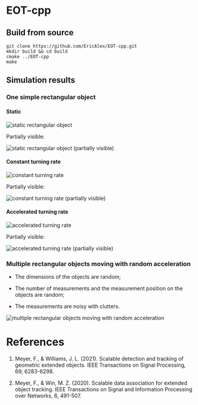 # EOT-cpp

## Build from source

```Shell
git clone https://github.com/EricAlex/EOT-cpp.git
mkdir build && cd build
cmake ../EOT-cpp
make
```

## Simulation results

### One simple rectangular object

#### Static

![static rectangular object](img/static.gif)

Partially visible: 

![static rectangular object (partially visible)](img/part_static.gif)

#### Constant turning rate

![constant turning rate](img/constant_turning_rate.gif)

Partially visible: 

![constant turning rate (partially visible)](img/part_crot.gif)

#### Accelerated turning rate

![accelerated turning rate](img/accelerated_turning_rate.gif)

Partially visible: 

![accelerated turning rate (partially visible)](img/part_arot.gif)

### Multiple rectangular objects moving with random acceleration

- The dimensions of the objects are random;

- The number of measurements and the measurement position on the objects are random;

- The measurements are noisy with clutters.

![multiple rectangular objects moving with random acceleration](img/simulation.gif)

# References

1. Meyer, F., & Williams, J. L. (2021). Scalable detection and tracking of geometric extended objects. IEEE Transactions on Signal Processing, 69, 6283-6298.

1. Meyer, F., & Win, M. Z. (2020). Scalable data association for extended object tracking. IEEE Transactions on Signal and Information Processing over Networks, 6, 491-507.
